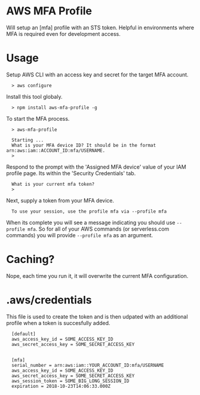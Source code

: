 # AWS MFA Profile
Will setup an \[mfa\] profile with an STS token. Helpful in environments where MFA is required even for development access.

# Usage

Setup AWS CLI with an access key and secret for the target MFA account. 

      > aws configure

 Install this tool globaly.

      > npm install aws-mfa-profile -g

To start the MFA process.

      > aws-mfa-profile

      Starting ...
      What is your MFA device ID? It should be in the format arn:aws:iam::ACCOUNT_ID:mfa/USERNAME.
      >

Respond to the prompt with the 'Assigned MFA device' value of your IAM profile page. Its within the 'Security Credentials' tab.

      What is your current mfa token?
      >

Next, supply a token from your MFA device.

      To use your session, use the profile mfa via --profile mfa

When its complete you will see a message indicating you should use ``--profile mfa``. So for all of your AWS commands (or serverless.com commands) you will provide ``--profile mfa`` as an argument.

# Caching?
Nope, each time you run it, it will overwrite the current MFA configuration.

# .aws/credentials
This file is used to create the token and is then udpated with an additional profile when a token is succesfully added.

      [default]
      aws_access_key_id = SOME_ACCESS_KEY_ID
      aws_secret_access_key = SOME_SECRET_ACCESS_KEY


      [mfa]
      serial_number = arn:aws:iam::YOUR_ACCOUNT_ID:mfa/USERNAME
      aws_access_key_id = SOME_ACCESS_KEY_ID
      aws_secret_access_key = SOME_SECRET_ACCESS_KEY
      aws_session_token = SOME_BIG_LONG_SESSION_ID
      expiration = 2018-10-23T14:06:33.000Z
